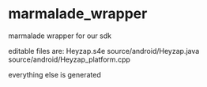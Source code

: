 marmalade_wrapper
=================

marmalade wrapper for our sdk

editable files are:
Heyzap.s4e
source/android/Heyzap.java
source/android/Heyzap_platform.cpp

everything else is generated
